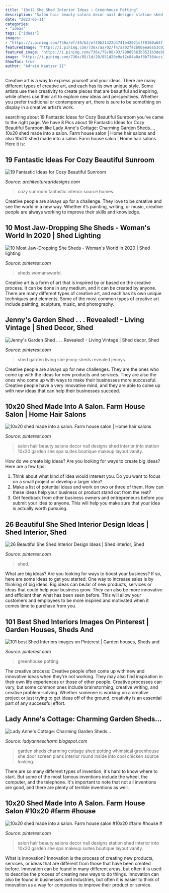```yaml
---
title: "10x12 She Shed Interior Ideas ~ Greenhouse Potting"
description: "Salon hair beauty salons decor nail designs station shed interior into 10x20 garden she spa makeup suites boutique layout vanity"
date: "2023-05-11"
categories:
- "ideas"
tags: ["ideas"]
images:
- "https://i.pinimg.com/736x/ef/49/b2/ef49b21422d4741e42021cff8160a64f.jpg"
featuredImage: "https://i.pinimg.com/736x/aa/02/f4/aa02f42b00eea6a53c02d2c0ab5e7eb5.jpg"
featured_image: "https://i.pinimg.com/736x/79/08/93/79089363b3521b3debb6a444973ceac9.jpg"
image: "https://i.pinimg.com/736x/85/1d/20/851d20e9ef2c84a0af8b7384ccc100d7--living-vintage-she-sheds.jpg"
ShowToc: true
author: "Adrain Kautzer II"
---
```



Creative art is a way to express yourself and your ideas. There are many different types of creative art, and each has its own unique style. Some artists use their creativity to create pieces that are beautiful and inspiring, while others use their art to explore new ideas and perspectives. Whether you prefer traditional or contemporary art, there is sure to be something on display in a creative artist’s work.

	

		
searching about 19 Fantastic Ideas for Cozy Beautiful Sunroom you've came to the right page. We have 8 Pics about 19 Fantastic Ideas for Cozy Beautiful Sunroom like Lady Anne&#039;s Cottage: Charming Garden Sheds..., 10x20 shed made into a salon. Farm house salon | Home hair salons and also 10x20 shed made into a salon. Farm house salon | Home hair salons. Here it is:
		
    
## 19 Fantastic Ideas For Cozy Beautiful Sunroom

<img loading=lazy src="http://www.architectureartdesigns.com/wp-content/uploads/2015/04/1426.jpg" onerror="this.onerror=null;this.src='https://tse4.mm.bing.net/th?id=OIP.-xHJVX7S_uPs_E0AlB6sGwHaLI&amp;pid=15.1';" alt="19 Fantastic Ideas for Cozy Beautiful Sunroom">

_Source: architectureartdesigns.com_

>cozy sunroom fantastic interior source homes. 

	

Creative people are always up for a challenge. They love to be creative and see the world in a new way. Whether it’s painting, writing, or music, creative people are always working to improve their skills and knowledge.

    
## 10 Most Jaw-Dropping She Sheds - Woman&#039;s World In 2020 | Shed Lighting

<img loading=lazy src="https://i.pinimg.com/736x/aa/02/f4/aa02f42b00eea6a53c02d2c0ab5e7eb5.jpg" onerror="this.onerror=null;this.src='https://tse2.mm.bing.net/th?id=OIP.qCTzj_MTlsjyDytSdTjy2wHaGI&amp;pid=15.1';" alt="10 Most Jaw-Dropping She Sheds - Woman&#039;s World in 2020 | Shed lighting">

_Source: pinterest.com_

>sheds womansworld. 

	

Creative art is a form of art that is inspired by or based on the creative process. It can be done in any medium, and it can be created by anyone. There are many different types of creative art, and each has its own unique techniques and elements. Some of the most common types of creative art include painting, sculpture, music, and photography.

    
## Jenny&#039;s Garden Shed . . . Revealed! - Living Vintage | Shed Decor, Shed

<img loading=lazy src="https://i.pinimg.com/736x/85/1d/20/851d20e9ef2c84a0af8b7384ccc100d7--living-vintage-she-sheds.jpg" onerror="this.onerror=null;this.src='https://tse1.mm.bing.net/th?id=OIP.eVplZgVceovrQtKJ_6OWjQHaJ4&amp;pid=15.1';" alt="Jenny&#039;s Garden Shed . . . Revealed! - Living Vintage | Shed decor, Shed">

_Source: pinterest.com_

>shed garden living she jenny sheds revealed jennys. 

	

Creative people are always up for new challenges. They are the ones who come up with the ideas for new products and services. They are also the ones who come up with ways to make their businesses more successful. Creative people have a very innovative mind, and they are able to come up with new ideas that can help their businesses succeed.

    
## 10x20 Shed Made Into A Salon. Farm House Salon | Home Hair Salons

<img loading=lazy src="https://i.pinimg.com/originals/ed/ef/82/edef82d124c6a3e7635c7a66107b28a7.jpg" onerror="this.onerror=null;this.src='https://tse3.mm.bing.net/th?id=OIP.eX0JzYFrHuAtktoro9WyDAHaJ4&amp;pid=15.1';" alt="10x20 shed made into a salon. Farm house salon | Home hair salons">

_Source: pinterest.com_

>salon hair beauty salons decor nail designs shed interior into station 10x20 garden she spa suites boutique makeup layout vanity. 

	

How do we create big ideas?
Are you looking for ways to create big ideas? Here are a few tips:
1. Think about what kind of idea would interest you. Do you want to focus on a small project or develop a larger idea?
2. Make a list of potential ideas and work on two or three of them. How can these ideas help your business or product stand out from the rest?
3. Get feedback from other business owners and entrepreneurs before you submit your idea to anyone. This will help you make sure that your idea is actually worth pursuing.

    
## 26 Beautiful She Shed Interior Design Ideas | Shed Interior, Shed

<img loading=lazy src="https://i.pinimg.com/736x/ef/49/b2/ef49b21422d4741e42021cff8160a64f.jpg" onerror="this.onerror=null;this.src='https://tse1.mm.bing.net/th?id=OIP.bWKp_UcjiW07kPVyCkww5gHaLH&amp;pid=15.1';" alt="26 Beautiful She Shed Interior Design Ideas | Shed interior, Shed">

_Source: pinterest.com_

>shed. 

	

What are big ideas?
Are you looking for ways to boost your business? If so, here are some ideas to get you started. 
One way to increase sales is by thinking of big ideas. Big ideas can beJar of new products, services or ideas that could help your business grow. They can also be more innovative and efficient than what has been seen before. This will allow your customers and employees to be more inspired and motivated when it comes time to purchase from you.

    
## 101 Best Shed Interiors Images On Pinterest | Garden Houses, Sheds And

<img loading=lazy src="https://i.pinimg.com/736x/56/bb/25/56bb251ce5308e5bce5ad80880363865--outdoor-shed-outdoor-greenhouse.jpg" onerror="this.onerror=null;this.src='https://tse3.mm.bing.net/th?id=OIP.hw2J-qJYt785s_iKyfV7agHaJ3&amp;pid=15.1';" alt="101 best Shed Interiors images on Pinterest | Garden houses, Sheds and">

_Source: pinterest.com_

>greenhouse potting. 

	

The creative process:
Creative people often come up with new and innovative ideas when they're not working. They may also find inspiration in their own life experiences or those of other people. Creative processes can vary, but some common ones include brainstorming, creative writing, and creative problem-solving. Whether someone is working on a creative project or just trying to get ideas off of the ground, creativity is an essential part of any successful effort.

    
## Lady Anne&#039;s Cottage: Charming Garden Sheds...

<img loading=lazy src="http://3.bp.blogspot.com/-yP4xjAI2hSI/UR25z8n795I/AAAAAAAADKc/jLnQ_tB797o/s1600/blueshed.jpg" onerror="this.onerror=null;this.src='https://tse4.mm.bing.net/th?id=OIP.xr1Z9arg2Zgm_iqQLojMhAAAAA&amp;pid=15.1';" alt="Lady Anne&#039;s Cottage: Charming Garden Sheds...">

_Source: ladyannescharm.blogspot.com_

>garden sheds charming cottage shed potting whimsical greenhouse she door screen plans interior round inside into cool chicken source looking. 

	

There are so many different types of invention, it's hard to know where to start. But some of the most famous inventions include the wheel, the computer, and the telephone. It's important to note that not all inventions are good, and there are plenty of terrible inventions as well.

    
## 10x20 Shed Made Into A Salon. Farm House Salon #10x20 #farm #house #

<img loading=lazy src="https://i.pinimg.com/736x/79/08/93/79089363b3521b3debb6a444973ceac9.jpg" onerror="this.onerror=null;this.src='https://tse4.mm.bing.net/th?id=OIP.KaPWuhtOzlYE5mPUeMRIggHaJ3&amp;pid=15.1';" alt="10x20 shed made into a salon. Farm house salon #10x20 #farm #house #">

_Source: pinterest.com_

>salon hair beauty salons decor nail designs station shed interior into 10x20 garden she spa makeup suites boutique layout vanity. 

	

What is innovation?
Innovation is the process of creating new products, services, or ideas that are different from those that have been created before. Innovation can be found in many different areas, but often it is used to describe the process of creating new ways to do things. Innovation can also be found in businesses and industries, but often it is easier to think of innovation as a way for companies to improve their product or service.

